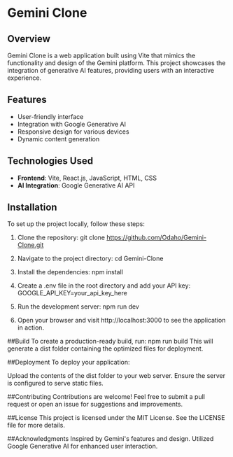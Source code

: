 # Gemini Clone

## Overview
Gemini Clone is a web application built using Vite that mimics the functionality and design of the Gemini platform. This project showcases the integration of generative AI features, providing users with an interactive experience.

## Features
- User-friendly interface
- Integration with Google Generative AI
- Responsive design for various devices
- Dynamic content generation

## Technologies Used
- **Frontend**: Vite, React.js, JavaScript, HTML, CSS
- **AI Integration**: Google Generative AI API

## Installation
To set up the project locally, follow these steps:

1. Clone the repository:
   git clone https://github.com/Odaho/Gemini-Clone.git
   
2. Navigate to the project directory:
cd Gemini-Clone

3. Install the dependencies:
npm install

4. Create a .env file in the root directory and add your API key:
GOOGLE_API_KEY=your_api_key_here

5. Run the development server:
npm run dev

6. Open your browser and visit http://localhost:3000 to see the application in action.

##Build
To create a production-ready build, run:
npm run build
This will generate a dist folder containing the optimized files for deployment.

##Deployment
To deploy your application:

Upload the contents of the dist folder to your web server.
Ensure the server is configured to serve static files.

##Contributing
Contributions are welcome! Feel free to submit a pull request or open an issue for suggestions and improvements.

##License
This project is licensed under the MIT License. See the LICENSE file for more details.

##Acknowledgments
Inspired by Gemini's features and design.
Utilized Google Generative AI for enhanced user interaction.


